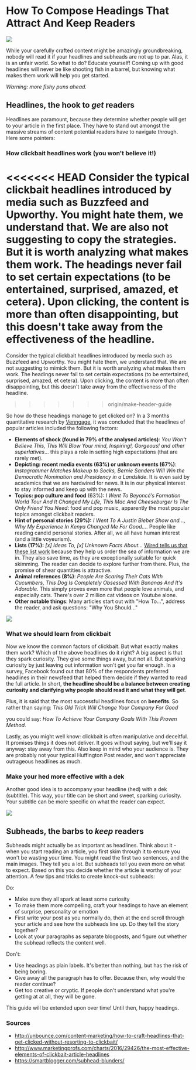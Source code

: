 # How To Compose Headings That Attract And Keep Readers

<img src="http://i.imgur.com/fqj69Rp.jpg">

While your carefully crafted content might be amazingly groundbreaking, nobody will read it if your headlines and subheads are not up to par. Alas, it is an unfair world. So what to do? Educate yourself! Coming up with good headlines will never be like shooting fish in a barrel, but knowing what makes them work will help you get started.  

*Warning: more fishy puns ahead.*

## Headlines, the hook to *get* readers
Headlines are paramount, because they determine whether people will get to your article in the first place. They have to stand out amongst the massive streams of content potential readers have to navigate through. Here some pointers:

### How clickbait headlines work (you won't believe it!)
<<<<<<< HEAD
Consider the typical clickbait headlines introduced by media such as Buzzfeed and Upworthy. You might hate them, we understand that. We are also not suggesting to copy the strategies. But it is worth analyzing what makes them work. The headings never fail to set certain expectations (to be entertained, surprised, amazed, et cetera). Upon clicking, the content is more than often disappointing, but this doesn't take away from the effectiveness of the headline.
=======
Consider the typical clickbait headlines introduced by media such as Buzzfeed and Upworthy. You might hate them, we understand that. We are not suggesting to mimick them. But it is worth analyzing what makes them work. The headings never fail to set certain expectations (to be entertained, surprised, amazed, et cetera). Upon clicking, the content is more than often disappointing, but this doesn't take away from the effectiveness of the headline. 
>>>>>>> origin/make-header-guide

So how do these headings manage to get clicked on? In a 3 months quantitative research by [Venngage](https://venngage.com/blog/7-reasons-why-clicking-this-title-will-prove-why-you-clicked-this-title/), it was concluded that the headlines of popular articles included the following factors:

* **Elements of shock (found in 79% of the analysed articles)**: *You Won't Believe This, This Will Blow Your mind, Inspiring!, Gorgeous! and other superlatives*... this plays a role in setting high expectations (that are rarely met).
* **Depicting: recent media events (63%) or unknown events (67%)**: *Instagrammer Matches Makeup to Socks, Bernie Sanders Will Win the Democratic Nomination and Presidency in a Landslide*. It is even said by academics that we are hardwired for news. It is in our physical interest to stay informed and keep up with the news.
* **Topics: pop culture and food** (63%): *I Went To Beyoncé’s Formation World Tour And It Changed My Life, This Mac And Cheeseburger Is The Only Friend You Need*: food and pop music, apparently the most popular topics amongst clickbait readers.
* **Hint of personal stories (29%):** *I Went To A Justin Bieber Show and..., Why My Experience In Kenya Changed Me For Good...*. People like reading candid personal stories. After all, we all have human interest (and a little voyeurism).
* **Lists (17%):** *[x] Ideas To, [x] Unknown Facts About...* [Wired tells us that these list work](http://www.wired.com/2014/01/defense-listicle-list-article/) because they help us order the sea of information we are in. They also save time, as they are exceptionally suitable for quick skimming. The reader can decide to explore further from there. Plus, the promise of shear quantities is attractive.
* **Animal references (8%)**: *People Are Scaring Their Cats With Cucumbers, This Dog Is Completely Obsessed With Bananas And It's Adorable*. This simply proves even more that people love animals, and especially cats. There's over 2 million cat videos on Youtube alone.
* **Other notable things**: Many articles start out with "How To...", address the reader, and ask questions: "Why You Should..."

<img src="http://i.imgur.com/RR78Psm.jpg">

### What we should learn from clickbait
Now we know the common factors of clickbait. But what exactly makes them work? Which of the above headlines do it right?
A big aspect is that they spark curiosity. They give some things away, but not all. But sparking curiosity by just leaving out information won't get you far enough. In a survey, Facebook found out that 80% of the respondents preferred headlines in their newsfeed that helped them decide if they wanted to read the full article.
In short, **the headline should be a balance between creating curiosity and clarifying why people should read it and what they will get**.

Plus, it is said that the most successful headlines focus on **benefits**.
So rather than saying:
*This Old Trick Will Change Your Company For Good*

you could say:
*How To Achieve Your Company Goals With This Proven Method*.

Lastly, as you might well know: clickbait is often manipulative and deceitful. It promises things it does not deliver. It goes without saying, but we'll say it anyway: stay away from this. Also keep in mind who your audience is. They are probably not your typical Huffington Post reader, and won't appreciate outrageous headlines as much.

### Make your hed more effective with a dek
Another good idea is to accompany your headline (hed) with a dek (subtitle). This way, your title can be short and sweet, sparking curiosity. Your subtitle can be more specific on what the reader can expect.

<img src="http://i.imgur.com/O6UBnqz.jpg">

## Subheads, the barbs to *keep* readers
Subheads might actually be as important as headlines. Think about it - when you start reading an article, you first skim through it to ensure you won't be wasting your time. You might read the first two sentences, and the main images. They tell you a lot. But subheads tell you even more on what to expect. Based on this you decide whether the article is worthy of your attention.
A few tips and tricks to create knock-out subheads:

Do:
* Make sure they all spark at least some curiosity
* To make them more compelling, craft your headings to have an element of surprise, personality or emotion
* First write your post as you normally do, then at the end scroll through your article and see how the subheads line up. Do they tell the story together?
* Look at your paragraphs as separate blogposts, and figure out whether the subhead reflects the content well.

Don't:
* Use headings as plain labels. It's better than nothing, but has the risk of being boring.
* Give away all the paragraph has to offer. Because then, why would the reader continue?
* Get too creative or cryptic. If people don't understand what you're getting at at all, they will be gone.

This guide will be extended upon over time! Until then, happy headings.

### Sources
* http://unbounce.com/content-marketing/how-to-craft-headlines-that-get-clicked-without-resorting-to-clickbait/
* http://www.marketingprofs.com/charts/2016/29426/the-most-effective-elements-of-clickbait-article-headlines
* https://smartblogger.com/subhead-blunders/

